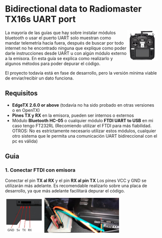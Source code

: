 # Bidirectional data to Radiomaster TX16s UART port
<img src="./images/tx16s.jpg" align="right" width="20%">

La mayoría de las guías que hay sobre instalar módulos bluetooth o usar el puerto UART solo muestran como mandar telemetría hacia fuera, después de buscar por todo internet no he encontrado ninguna que explique como poder darle instrucciones desde UART u con algún módulo externo a la emisora. En esta guía se explica como realizarlo y algunos métodos para poder depurar el código.

El proyecto todavía está en fase de desarrollo, pero la versión mínima viable de enviar/recibir un dato funciona.

## Requisitos
* **EdgeTX 2.6.0 or above** (todavía no ha sido probado en otras versiones o en OpenTX)
* **Pines TX y RX** en la emisora, pueden ser internos o externos
* Módulo **Bluetooth HC-05** o cualquier módulo **FTDI UART to USB** en mi caso tengo FT232RL (Recomiendo utilizar el FTDI para más fiabilidad. OTROS: No es estrictamente necesario utilizar estos módulos, cualquier otro sistema que le permita una comunicación UART bidireccional con el pc es válida)


## Guia
### 1. Conectar FTDI con emisora
Conectar el pin **TX al RX** y el pin **RX al pin TX**
Los pines VCC y GND se utilizarán más adelante.
Es recomendable realizarlo sobre una placa de desarrollo, ya que más adelante facilitará depurar el código.

<img src="./images/tx16s_uart.jpg" width="25%">   
<img src="./images/tx16s_tx_rx.jpg" width="49%">


